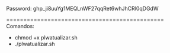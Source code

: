 
Password: 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

==============================================
Comandos:

- chmod +x plwatualizar.sh
- ./plwatualizar.sh
